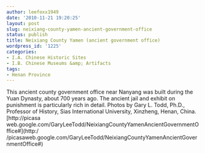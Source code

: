 ```yaml
---
author: leefoxx1949
date: '2010-11-21 19:20:25'
layout: post
slug: neixiang-county-yamen-ancient-government-office
status: publish
title: Neixiang County Yamen (ancient government office)
wordpress_id: '1225'
categories:
- I.A. Chinese Historic Sites
- I.B. Chinese Museums &amp; Artifacts
tags:
- Henan Province
---
```


This ancient county government office near Nanyang was built during the Yuan
Dynasty, about 700 years ago. The ancient jail and exhibit on punishment is
particularly rich in detail. Photos by Gary L. Todd, Ph.D., Professor of
History, Sias International University, Xinzheng, Henan, China. [http://picasa
web.google.com/GaryLeeTodd/NeixiangCountyYamenAncientGovernmentOffice#](http:/
/picasaweb.google.com/GaryLeeTodd/NeixiangCountyYamenAncientGovernmentOffice#)

